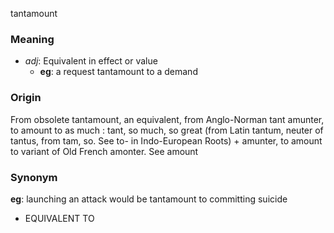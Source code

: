 tantamount
### Meaning
+ _adj_: Equivalent in effect or value
    + __eg__: a request tantamount to a demand

### Origin

From obsolete tantamount, an equivalent, from Anglo-Norman tant amunter, to amount to as much : tant, so much, so great (from Latin tantum, neuter of tantus, from tam, so. See to- in Indo-European Roots) + amunter, to amount to variant of Old French amonter. See amount

### Synonym

__eg__: launching an attack would be tantamount to committing suicide

+ EQUIVALENT TO



